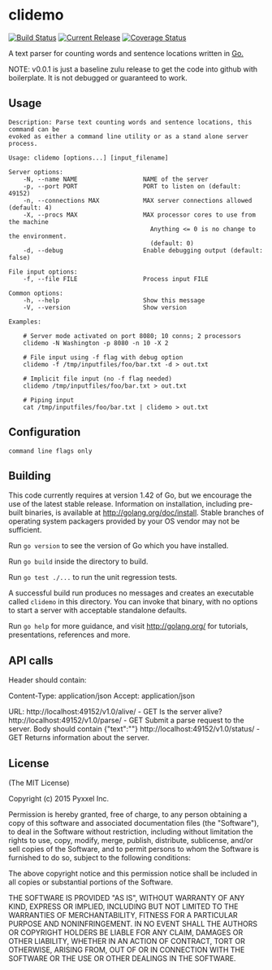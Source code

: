 # clidemo
[![Build Status](https://travis-ci.org/composer22/clidemo.svg?branch=master)](http://travis-ci.org/composer22/clidemo)
[![Current Release](http://img.shields.io/badge/release-v0.0.1-brightgreen.svg)](https://github.com/composer22/clidemo/releases/tag/v0.0.1)
[![Coverage Status](https://img.shields.io/coveralls/composer22/clidemo/badge.svg)](https://coveralls.io/r/composer22/clidemo)

A text parser for counting words and sentence locations written in [Go.](http://golang.org)

NOTE: v0.0.1 is just a baseline zulu release to get the code into github with boilerplate.  It is
not debugged or guaranteed to work.

## Usage

```
Description: Parse text counting words and sentence locations, this command can be
evoked as either a command line utility or as a stand alone server process.

Usage: clidemo [options...] [input_filename]

Server options:
    -N, --name NAME                  NAME of the server
    -p, --port PORT                  PORT to listen on (default: 49152)
    -n, --connections MAX            MAX server connections allowed (default: 4)
    -X, --procs MAX                  MAX processor cores to use from the machine
									   Anything <= 0 is no change to the environment.
									   (default: 0)
    -d, --debug                      Enable debugging output (default: false)

File input options:
    -f, --file FILE                  Process input FILE

Common options:
    -h, --help                       Show this message
    -V, --version                    Show version

Examples:

    # Server mode activated on port 8080; 10 conns; 2 processors
    clidemo -N Washington -p 8080 -n 10 -X 2

	# File input using -f flag with debug option
	clidemo -f /tmp/inputfiles/foo/bar.txt -d > out.txt

	# Implicit file input (no -f flag needed)
	clidemo /tmp/inputfiles/foo/bar.txt > out.txt

	# Piping input
	cat /tmp/inputfiles/foo/bar.txt | clidemo > out.txt

```

## Configuration

```
command line flags only

```


## Building

This code currently requires at version 1.42 of Go, but we encourage
the use of the latest stable release.  Information
on installation, including pre-built binaries, is available at
<http://golang.org/doc/install>.  Stable branches of operating system
packagers provided by your OS vendor may not be sufficient.

Run `go version` to see the version of Go which you have installed.

Run `go build` inside the directory to build.

Run `go test ./...` to run the unit regression tests.

A successful build run produces no messages and creates an executable called
`clidemo` in this directory.  You can invoke that binary, with no options to start a server with acceptable standalone defaults.

Run `go help` for more guidance, and visit <http://golang.org/> for tutorials,
presentations, references and more.


## API calls
Header should contain:

Content-Type: application/json
Accept: application/json

URL:
http://localhost:49152/v1.0/alive/ - GET Is the server alive?
http://localhost:49152/v1.0/parse/ - GET Submit a parse request to the server.
                                      Body should contain {"text":"<your text to parse>"}
http://localhost:49152/v1.0/status/ - GET Returns information about the server.

## License

(The MIT License)

Copyright (c) 2015 Pyxxel Inc.

Permission is hereby granted, free of charge, to any person obtaining a copy
of this software and associated documentation files (the "Software"), to
deal in the Software without restriction, including without limitation the
rights to use, copy, modify, merge, publish, distribute, sublicense, and/or
sell copies of the Software, and to permit persons to whom the Software is
furnished to do so, subject to the following conditions:

The above copyright notice and this permission notice shall be included in
all copies or substantial portions of the Software.

THE SOFTWARE IS PROVIDED "AS IS", WITHOUT WARRANTY OF ANY KIND, EXPRESS OR
IMPLIED, INCLUDING BUT NOT LIMITED TO THE WARRANTIES OF MERCHANTABILITY,
FITNESS FOR A PARTICULAR PURPOSE AND NONINFRINGEMENT. IN NO EVENT SHALL THE
AUTHORS OR COPYRIGHT HOLDERS BE LIABLE FOR ANY CLAIM, DAMAGES OR OTHER
LIABILITY, WHETHER IN AN ACTION OF CONTRACT, TORT OR OTHERWISE, ARISING
FROM, OUT OF OR IN CONNECTION WITH THE SOFTWARE OR THE USE OR OTHER DEALINGS
IN THE SOFTWARE.
